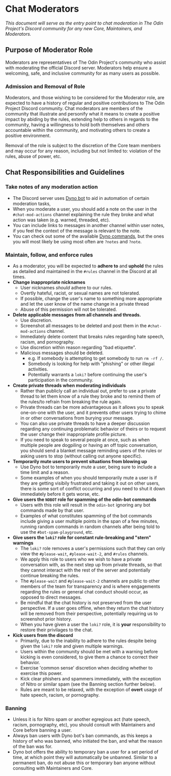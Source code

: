 # Chat Moderators
_This document will serve as the entry point to chat moderation in The Odin Project's Discord community for any new Core, Maintainers, and Moderators._

## Purpose of Moderator Role

Moderators are representatives of The Odin Project's community who assist with moderating the official Discord server. Moderators help ensure a welcoming, safe, and inclusive community for as many users as possible.

### Admission and Removal of Role

Moderators, and those wishing to be considered for the Moderator role, are expected to have a history of regular and positive contributions to The Odin Project Discord community. Chat moderators are members of the community that illustrate and personify what it means to create a positive impact by abiding by the rules, extending help to others in regards to the community,  having a willingness to hold both themselves and others accountable within the community, and motivating others to create a positive environment.

Removal of the role is subject to the discretion of the Core team members and may occur for any reason, including but not limited to: violation of the rules, abuse of power, etc.

## Chat Responsibilities and Guidelines

### Take notes of any moderation action
- The Discord server uses [Dyno bot](https://dyno.gg/bot) to aid in automation of certain moderation tasks,
- When you moderate a user, you should add a note on the user in the `#chat-mod-actions` channel explaining the rule they broke and what action was taken (e.g. warned, threaded, etc).
- You can include links to messages in another channel within user notes, if you feel the context of the message is relevant to the note.
- You can check out some of the available [Dyno commands](https://dyno.gg/commands), but the ones you will most likely be using most often are `?notes` and `?note`.

### Maintain, follow, and enforce rules

- As a moderator, you will be expected to **adhere to** and **uphold** the rules as detailed and maintained in the `#rules` channel in the Discord at all times. 
- **Change inappropriate nicknames**
    - User nicknames _should_ adhere to our rules.
    - Overtly hateful, racist, or sexual names are not tolerated.
    - If possible, change the user's name to something more appropriate and let the user know of the name change in a private thread
    - Abuse of this permission will not be tolerated.
- **Delete applicable messages from all channels and threads.**
    - Use discretion.
    - Screenshot all messages to be deleted and post them in the `#chat-mod-actions` channel.
    - Immediately delete content that breaks rules regarding hate speech, racism, and pornography. 
    - Use discretion within reason regarding "bad etiquette".
    - Malicious messages should be deleted.
        - e.g. If somebody is attempting to get somebody to run `rm -rf /`.
        - Somebody is looking for help with "phishing" or other illegal activities.
        - Potentially warrants a `loki?` before continuing the user's participation in the community.
- **Create private threads when moderating individuals**
    - Rather than publicly call an individual out, prefer to use a private thread to let them know of a rule they broke and to remind them of the rules/to refrain from breaking the rule again.
    - Private threads can be more advantageous as it allows you to speak one-on-one with the user, and it prevents other users trying to chime in or other conversations from burying your message.
    - You can also use private threads to have a deeper discussion regarding any continuing problematic behavior of theirs or to request the user change their inappropriate profile picture.
    - If you need to speak to several people at once, such as when multiple people are dogpiling or having an off topic conversation, you should send a blanket message reminding users of the rules or asking users to stop (without calling out anyone specific).
- **Temporarily mute users to prevent situations from blowing up**
    - Use Dyno bot to temporarily mute a user, being sure to include a time limit and a reason.
    - Some examples of when you should temporarily mute a user is if they are getting visibily frustrated and taking it out on other users, there is some sort of conflict occurring and you need to shut it down immediately before it gets worse, etc.
- **Give users the `NOBOT` role for spamming of the odin-bot commands**
    - Users with this role will result in the `odin-bot` ignoring any bot commands made by that user.
    - Examples of what constitutes spamming of the bot commands include giving a user multiple points in the span of a few minutes, running random commands in random channels after being told to use the `#bot-spam-playground`, etc. 
- **Give users the `loki?` role for constant rule-breaking and "stern" warnings**
    - The `loki?` role removes a user's permissions such that they can only view the `#please-wait`, `#please-wait-2`, and `#rules` channels.
    - We apply this role to users who we wish to have a private conversation with, as the next step up from private threads, so that they cannot interact with the rest of the server and potentially continue breaking the rules.
    - The `#please-wait` and `#please-wait-2` channels are public to other members of the team for transparency and is where engagements regarding the rules or general chat conduct should occur, as opposed to direct messages.
    - Be mindful that the chat history is not preserved from the user perspective. If a user goes offline, when they return the chat history will be removed from their perspective, potentially requiring us to screenshot prior history.
    - When you have given a user the `loki?` role, it is **your** responsibility to restore their privilages to the chat.
- **Kick users from the discord**
    - Primarily, due to the inability to adhere to the rules despite being given the `loki?` role and given multiple warnings.
    - Users within the community should be met with a warning before kicking is even considered, to give them a chance to correct their behavior.
    - Exercise 'common sense' discretion when deciding whether to exercise this power.
    - Kick clear phishers and spammers immediately, with the exception of Nitro or similar spam (see the Banning section further below).
    - Rules are meant to be relaxed, with the exception of **overt** usage of hate speech, racism, or pornography. 

### Banning
- Unless it is for Nitro spam or another egregious act (hate speech, racism, pornography, etc), you should consult with Maintainers and Core before banning a user.
- Always ban users with Dyno bot's ban commands, as this keeps a history of who was banned, who initiated the ban, and what the reason of the ban was for.
- Dyno bot offers the ability to temporary ban a user for a set period of time, at which point they will automatically be unbanned. Similar to a permanent ban, do not abuse this or temporary ban anyone without consulting with Maintainers and Core.
